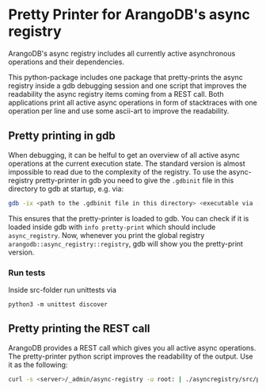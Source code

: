 # Pretty Printer for ArangoDB's async registry

ArangoDB's async registry includes all currently active asynchronous operations and their dependencies.

This python-package includes one package that pretty-prints the async registry inside a gdb debugging session and one script that improves the readability the async registry items coming from a REST call. Both applications print all active async operations in form of stacktraces with one operation per line and use some ascii-art to improve the readability.

## Pretty printing in gdb

When debugging, it can be helful to get an overview of all active async operations at the current execution state. The standard version is almost impossible to read due to the complexity of the registry. To use the async-registry pretty-printer in gdb you need to give the `.gdbinit` file in this directory to gdb at startup, e.g. via:

```sh
gdb -ix <path to the .gdbinit file in this directory> <executable via --args or pid via -p>
```
This ensures that the pretty-printer is loaded to gdb. You can check if it is loaded inside gdb with `info pretty-print` which should include `async_registry`. Now, whenever you print the global registry `arangodb::async_registry::registry`, gdb will show you the pretty-print version.

### Run tests

Inside src-folder run unittests via
```
python3 -m unittest discover
```

## Pretty printing the REST call

ArangoDB provides a REST call which gives you all active async operations. The pretty-printer python script improves the readability of the output. Use it as the following:

```sh
curl -s <server>/_admin/async-registry -u root: | ./asyncregistry/src/pretty-printer.py
```
